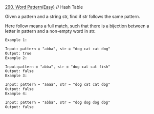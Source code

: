 [290. Word Pattern(Easy)](https://leetcode.com/problems/word-pattern/)
// Hash Table

Given a pattern and a string str, find if str follows the same pattern.

Here follow means a full match, such that there is a bijection between a letter in pattern and a non-empty word in str.

```html
Example 1:

Input: pattern = "abba", str = "dog cat cat dog"
Output: true
Example 2:

Input:pattern = "abba", str = "dog cat cat fish"
Output: false
Example 3:

Input: pattern = "aaaa", str = "dog cat cat dog"
Output: false
Example 4:

Input: pattern = "abba", str = "dog dog dog dog"
Output: false
```